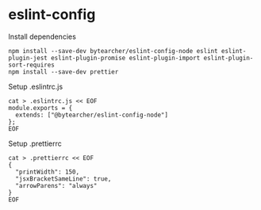 # eslint-config

Install dependencies

    npm install --save-dev bytearcher/eslint-config-node eslint eslint-plugin-jest eslint-plugin-promise eslint-plugin-import eslint-plugin-sort-requires
    npm install --save-dev prettier

Setup .eslintrc.js

    cat > .eslintrc.js << EOF 
    module.exports = {
      extends: ["@bytearcher/eslint-config-node"]
    };
    EOF
    

Setup .prettierrc

    cat > .prettierrc << EOF 
    {
      "printWidth": 150,
      "jsxBracketSameLine": true,
      "arrowParens": "always"
    }
    EOF
    

